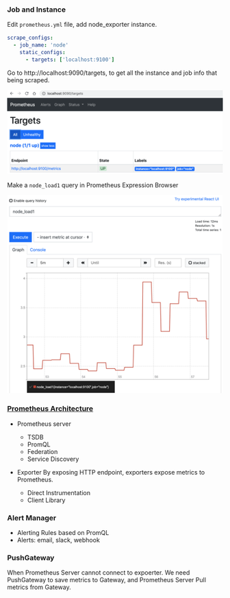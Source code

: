 ### Job and Instance

Edit `prometheus.yml` file, add node_exporter instance.

```yaml
scrape_configs:
  - job_name: 'node'
    static_configs:
      - targets: ['localhost:9100']
```

Go to http://localhost:9090/targets, to get all the instance and job info that being scraped.

![](./job_instance.png)

Make a `node_load1` query in Prometheus Expression Browser

![](./node_load1.png)

### [Prometheus Architecture](https://prometheus.io/docs/introduction/overview/#architecture)

- Prometheus server
    - TSDB
    - PromQL
    - Federation
    - Service Discovery
    
- Exporter
  By exposing HTTP endpoint, exporters expose metrics to Prometheus.
  - Direct Instrumentation
  - Client Library
    
### Alert Manager

- Alerting Rules based on PromQL
- Alerts: email, slack, webhook

### PushGateway

When Prometheus Server cannot connect to expoerter. We need PushGateway to save metrics to Gateway,
and Prometheus Server Pull metrics from Gateway.



